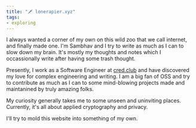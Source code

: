 ```yaml
---
title: "🗡 lonerapier.xyz"
tags:
- exploring
---
```


I always wanted a corner of my own on this wild zoo that we call internet, and finally made one. I'm Sambhav and I try to write as much as I can to slow down my brain. It's mostly my thoughts and notes which I occassionally write after having some trash thought.

Presently, I work as a Software Engineer at [cred.club](https://cred.club) and have discovered my love for complex engineering and writing. I am a big fan of OSS and try to contribute as much as I can to some mind-blowing projects made and maintanined by truly amazing folks.

My curiosity generally takes me to some unseen and uninviting places. Currently, it's all about applied cryptography and privacy.

I'll try to mold this website into something of my own.